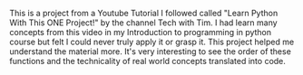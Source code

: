 This is a project from a Youtube Tutorial I followed called "Learn Python With This ONE Project!" by the channel Tech with Tim. I had learn many concepts from this video in my Introduction to programming in python course but felt I could never truly apply it or grasp it. This project helped me understand the material more. It's very interesting to see the order of these functions and the technicality of real world concepts translated into code.
